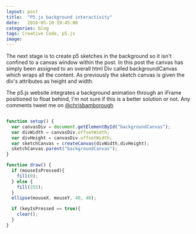 ```yaml
---
layout: post
title:  "P5.js background interactivity"
date:   2016-05-10 19:45:00
categories: blog
tags: Creative Code, p5.js
image:
---
```

<script src="/js/p5Sketches/P5backgroundSketch.js" type="text/javascript"></script>

The next stage is to create p5 sketches in the background so it isn't confined to a canvas window within the post. In this post the canvas has simply been assigned to an overall html Div called backgroundCanvas which wraps all the content. As previously the sketch canvas is given the div's attributes as height and width.

The p5.js website integrates a background animation through an iFrame positioned to float behind, I'm not sure if this is a better solution or not. Any comments tweet me on [@chrisbamborough](www.twitter.com/chrisbamborough)

~~~ javascript

function setup() {
  var canvasDiv = document.getElementById("backgroundCanvas");
  var divWidth = canvasDiv.offsetWidth;
  var divHeight = canvasDiv.offsetWidth;
  var sketchCanvas = createCanvas(divWidth,divHeight);
  sketchCanvas.parent("backgroundCanvas");
}

function draw() {
  if (mouseIsPressed){
    fill(0);
  } else {
    fill(255);
  }
  ellipse(mouseX, mouseY, 40, 40);

  if (keyIsPressed == true){
    clear();
  }
}

~~~
